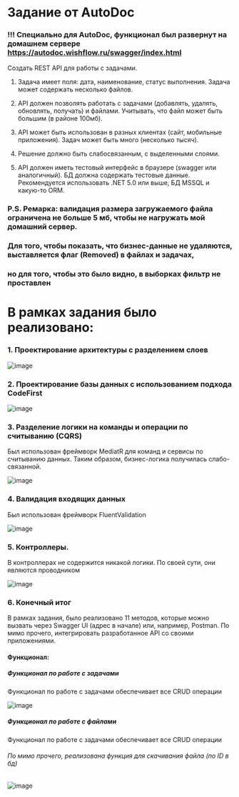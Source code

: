 # Задание от AutoDoc

### !!! Специально для AutoDoc, функционал был развернут на домашнем сервере https://autodoc.wishflow.ru/swagger/index.html

Создать REST API для работы с задачами.

1. Задача имеет поля: дата, наименование, статус выполнения. Задача может содержать несколько файлов.

2. API должен позволять работать с задачами (добавлять, удалять, обновлять, получать) и файлами. Учитывать, что файл может быть большим (в районе 100мб).

3. API может быть использован в разных клиентах (сайт, мобильные приложения). Задач может быть много (несколько тысяч).

4. Решение должно быть слабосвязанным, с выделенными слоями.

5. API должен иметь тестовый интерфейс в браузере (swagger или аналогичный). БД должна содержать тестовые данные.  Рекомендуется использовать .NET 5.0 или выше, БД MSSQL и какую-то ORM.

### P.S. Ремарка: валидация размера загружаемого файла ограничена не больше 5 мб, чтобы не нагружать мой домашний сервер.
### Для того, чтобы показать, что бизнес-данные не удаляются, выставляется флаг (Removed) в файлах и задачах,
### но для того, чтобы это было видно, в выборках фильтр не проставлен

# В рамках задания было реализовано:

### 1. Проектирование архитектуры с разделением слоев

![image](https://user-images.githubusercontent.com/21026083/190452272-05ccf50b-c0cf-486b-82c5-137eaa4b30d7.png)

### 2. Проектирование базы данных с использованием подхода CodeFirst

![image](https://user-images.githubusercontent.com/21026083/190452615-34bf4381-a920-439c-a6ba-13b23061b343.png)


### 3. Разделение логики на команды и операции по считыванию (CQRS)

Был использован фреймворк MediatR для команд и сервисы по считыванию данных.
Таким образом, бизнес-логика получилась слабо-связанной.

![image](https://user-images.githubusercontent.com/21026083/190453243-e4bcdac4-8639-4adc-8d26-6ca84d9edb0c.png)


### 4. Валидация входящих данных

Был использован фреймворк FluentValidation

![image](https://user-images.githubusercontent.com/21026083/190453345-4b950fa4-52fc-40f5-9b8b-71ed9fa0994a.png)


### 5. Контроллеры.

В контроллерах не содержится никакой логики. По своей сути, они являются проводником

![image](https://user-images.githubusercontent.com/21026083/190453508-88423598-3a68-4262-b31a-4d71efe923cd.png)


### 6. Конечный итог

В рамках задания, было реализовано 11 методов, которые можно вызвать через Swagger UI (адрес в начале) или, например, Postman.
По мимо прочего, интегрировать разработанное API со своими приложениями.

#### Функционал:

##### Функционал по работе с задачами

Функционал по работе с задачами обеспечивает все CRUD операции

![image](https://user-images.githubusercontent.com/21026083/190454364-6740163c-110d-4576-b722-c0a32ec2528a.png)

##### Функционал по работе с файлами

Функционал по работе с задачами обеспечивает все CRUD операции
###### По мимо прочего, реализована функция для скачивания файла (по ID в бд)

![image](https://user-images.githubusercontent.com/21026083/190454591-85a3b7df-be8a-4255-8f1e-5ac89f6e0b2d.png)




